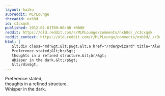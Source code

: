 ```yaml
---
layout: haiku
subreddit: MLPLounge
threadid: nxb8d
id: c3cxqsk
published: 2012-01-01T00:00:00 +0000
reddit: https://old.reddit.com/r/MLPLounge/comments/nxb8d/_/c3cxqsk
reddit_context: https://old.reddit.com/r/MLPLounge/comments/nxb8d/_/c3cxqsk?context=3
html: |
   &lt;div class="md"&gt;&lt;p&gt;&lt;a href="/rderpwizard" title="Always Relevant / Illuminating Pyre / Paper Bag Princess"&gt;&lt;/a&gt;
   Preference stated;&lt;br/&gt;
   thoughts in a refined structure.&lt;br/&gt;
   Whisper in the dark.&lt;/p&gt;
   &lt;/div&gt;
---
```


[](/rderpwizard "Always Relevant / Illuminating Pyre / Paper Bag Princess")
Preference stated;  
thoughts in a refined structure.  
Whisper in the dark.